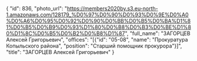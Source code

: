 {
    "id": 836,
    "photo_url": "https://members2020by.s3.eu-north-1.amazonaws.com/128179_%D0%97%D0%90%D0%93%D0%9E%D0%A0%D0%A6%D0%95%D0%92%D0%90%D0%BB%D0%B5%D0%BA%D1%81%D0%B5%D0%B9%D0%93%D1%80%D0%B8%D0%B3%D0%BE%D1%80%D1%8C%D0%B5%D0%B2%D0%B8%D1%87",
    "full_name": "ЗАГОРЦЕВ Алексей Григорьевич",
    "offices": "[{\"id\": \"05-08\", \"name\": \"Прокуратура Копыльского района\", \"position\": \"Старший помощник прокурора\"}]",
    "title": "ЗАГОРЦЕВ Алексей Григорьевич"
}